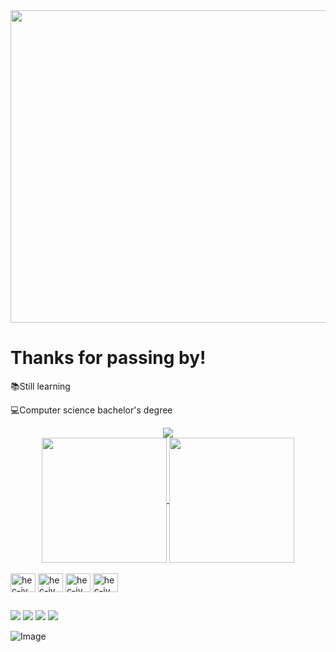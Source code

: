 <img src="https://sdmntprcentralus.oaiusercontent.com/files/00000000-3ec0-61f5-b546-0946f3615fd4/raw?se=2025-05-24T05%3A41%3A02Z&sp=r&sv=2024-08-04&sr=b&scid=ff938df9-fbbf-5047-84ee-a2d3aa588dc7&skoid=add8ee7d-5fc7-451e-b06e-a82b2276cf62&sktid=a48cca56-e6da-484e-a814-9c849652bcb3&skt=2025-05-24T01%3A21%3A20Z&ske=2025-05-25T01%3A21%3A20Z&sks=b&skv=2024-08-04&sig=Do5//xHPwdhgDLjea7//a5l3pPpH5CGHPBIKmWrZNp0%3D" height="500px" width="1000px" />
<h1>Thanks for passing by!</h1>
<p>📚Still learning</p>
<p>💻Computer science bachelor's degree</p>
<div align="center">
  <img src="https://profile-counter.glitch.me/eudarta/count.svg?"  />
</div>
<div align="center">
<a href="https://github.com/eudarta/github-readme-stats">
  <img height=200 align="center" src="https://github-readme-stats.vercel.app/api?username=eudarta&rank_icon=percentile&custom_title=Dartagnan's%20status&show_icons=true&border_color=000000&bg_color=4b0101&theme=transparent&title_color=f6e9d9&text_color=f6e9d9&icon_color=f6e9d9&ring_color=f6e9d9" />
</a>
<a href="https://github.com/eudarta/convoychat">
  <img height=200 align="center" src="https://github-readme-stats.vercel.app/api/top-langs?username=eudarta&layout=donut&theme=transparent&bg_color=4b0101&border_color=000000&title_color=f6e9d9&text_color=f6e9d9&icon_color=f6e9d9&ring_color=f6e9d9)](https://github.com/eudarta/github-readme-statslayout=compact&langs_count=8&card_width=320" />
</a>
  
</div>
<div style="display: inline_block"><br>
<img align="center" alt="hec-jv" height="30" width="40" <img src="https://cdn.jsdelivr.net/gh/devicons/devicon@latest/icons/java/java-original.svg" />
<img align="center" alt="hec-jv" height="30" width="40" <img src="https://cdn.jsdelivr.net/gh/devicons/devicon@latest/icons/html5/html5-original.svg" />
<img align="center" alt="hec-jv" height="30" width="40" <img src="https://cdn.jsdelivr.net/gh/devicons/devicon@latest/icons/mysql/mysql-original.svg" />
<img align="center" alt="hec-jv" height="30" width="40" <img src="https://cdn.jsdelivr.net/gh/devicons/devicon@latest/icons/archlinux/archlinux-original.svg" />
  
</div>

##

<div>
 <a href="https://www.youtube.com/@hectordartagnan" target="_blank"><img src="https://img.shields.io/badge/YouTube-FF0000?style=for-the-badge&logo=youtube&logoColor=white" target="_blank"></a>
  <a href="https://instagram.com/_eudarta" target="_blank"><img src="https://img.shields.io/badge/-Instagram-%23E4405F?style=for-the-badge&logo=instagram&logoColor=white" target="_blank"></a>
  <a href = "mailto:brumdartagnan@gmail.com"><img src="https://img.shields.io/badge/-Gmail-%23333?style=for-the-badge&logo=gmail&logoColor=white" target="_blank"></a>
  <a href="https://www.linkedin.com/in/hector-dartagnan-viana-de-brum-818a33315/" target="_blank"><img src="https://img.shields.io/badge/-LinkedIn-%230077B5?style=for-the-badge&logo=linkedin&logoColor=white" target="_blank"></a>
</div>

  ![Image](https://github.com/user-attachments/assets/5aa2f2cd-8d8b-4460-858b-2bc1ab40969e)
  
